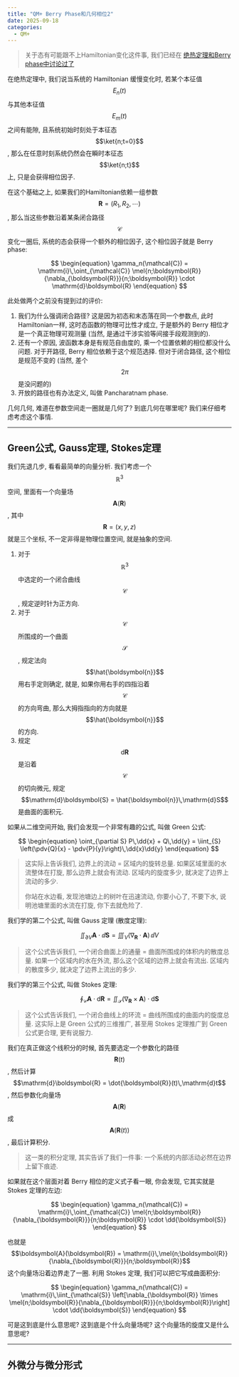 ```yaml
---
title: "QM+ Berry Phase和几何相位2"
date: 2025-09-18
categories:
  - QM+
---
```


> 关于态有可能跟不上Hamiltonian变化这件事, 我们已经在 [绝热定理和Berry phase中讨论过了](https://thezening.github.io/PersonalPageCN/qm1/QM1-AdiabaticTheoremAndBerryPhase/)

在绝热定理中, 我们说当系统的 Hamiltonian 缓慢变化时, 若某个本征值 $$E_n(t)$$ 与其他本征值 $$E_m(t)$$ 之间有能隙, 且系统初始时刻处于本征态 $$\ket{n;t=0}$$ , 那么在任意时刻系统仍然会在瞬时本征态 $$\ket{n;t}$$ 上, 只是会获得相位因子.

在这个基础之上, 如果我们的Hamiltonian依赖一组参数 $$\boldsymbol{R}=(R_1,R_2,\cdots)$$ , 那么当这些参数沿着某条闭合路径 $$\mathcal{C}$$ 变化一圈后, 系统的态会获得一个额外的相位因子, 这个相位因子就是 Berry phase:

$$
\begin{equation}
\gamma_n(\mathcal{C}) = \mathrm{i}\,\oint_{\mathcal{C}} \mel{n;\boldsymbol{R}}{\nabla_{\boldsymbol{R}}}{n;\boldsymbol{R}} \cdot \mathrm{d}\boldsymbol{R}
\end{equation}
$$

此处做两个之前没有提到过的评价:

1. 我们为什么强调闭合路径? 这是因为初态和末态落在同一个参数点, 此时Hamiltonian一样, 这时态函数的物理可比性才成立, 于是额外的 Berry 相位才是一个真正物理可观测量 (当然, 是通过干涉实验等间接手段观测到的).
2. 还有一个原因, 波函数本身是有规范自由度的, 乘一个位置依赖的相位都没什么问题. 对于开路径, Berry 相位依赖于这个规范选择. 但对于闭合路径, 这个相位是规范不变的 (当然, 差个$$2\pi$$是没问题的)
3. 开放的路径也有办法定义, 叫做 Pancharatnam phase.

几何几何, 难道在参数空间走一圈就是几何了? 到底几何在哪里呢? 我们来仔细考虑考虑这个事情.


---
## Green公式, Gauss定理, Stokes定理

我们先退几步, 看看最简单的向量分析.
我们考虑一个$$\mathbb{R}^3$$空间, 里面有一个向量场 $$\boldsymbol{A}(\boldsymbol{R})$$ , 其中 $$\boldsymbol{R}=(x,y,z)$$ 就是三个坐标, 不一定非得是物理位置空间, 就是抽象的空间.

1. 对于$$\mathbb{R}^3$$中选定的一个闭合曲线 $$\mathcal{C}$$ , 规定逆时针为正方向.
2. 对于 $$\mathcal{C}$$ 所围成的一个曲面 $$\mathcal{S}$$ , 规定法向 $$\hat{\boldsymbol{n}}$$ 用右手定则确定, 就是, 如果你用右手的四指沿着 $$\mathcal{C}$$ 的方向弯曲, 那么大拇指指向的方向就是 $$\hat{\boldsymbol{n}}$$ 的方向.
3. 规定 $$\mathrm{d}\boldsymbol{R}$$ 是沿着 $$\mathcal{C}$$ 的切向微元, 规定 $$\mathrm{d}\boldsymbol{S} = \hat{\boldsymbol{n}}\,\mathrm{d}S$$ 是曲面的面积元.

如果从二维空间开始, 我们会发现一个非常有趣的公式, 叫做 Green 公式:

$$
\begin{equation}
\oint_{\partial S} P\,\dd{x} + Q\,\dd{y} = \iint_{S} \left(\pdv{Q}{x} - \pdv{P}{y}\right)\,\dd{x}\dd{y}
\end{equation}
$$

> 这实际上告诉我们, 边界上的流动 = 区域内的旋转总量.
> 如果区域里面的水流整体在打旋, 那么边界上就会有流动.
> 区域内的旋度多少, 就决定了边界上流动的多少.
>
> 你站在水边看, 发现池塘边上的树叶在迅速流动, 你要小心了, 不要下水, 说明池塘里面的水流在打旋, 你下去就危险了.

我们学的第二个公式, 叫做 Gauss 定理 (散度定理):

$$
\begin{equation}
\iint_{\partial V} \boldsymbol{A} \cdot \dd{\boldsymbol{S}} = \iiint_{V} (\nabla_{\boldsymbol{R}} \cdot \boldsymbol{A})\,\dd{V}
\end{equation}
$$

> 这个公式告诉我们, 一个闭合曲面上的通量 = 曲面所围成的体积内的散度总量.
> 如果一个区域内的水在外流, 那么这个区域的边界上就会有流出.
> 区域内的散度多少, 就决定了边界上流出的多少.

我们学的第三个公式, 叫做 Stokes 定理:

$$
\begin{equation}
\oint_{\mathcal{C}} \boldsymbol{A} \cdot \mathrm{d}\boldsymbol{R} = \iint_{\mathcal{S}} (\nabla_{\boldsymbol{R}} \times \boldsymbol{A}) \cdot \mathrm{d}\boldsymbol{S}
\end{equation}
$$

> 这个公式告诉我们, 一个闭合曲线上的环流 = 曲线所围成的曲面内的旋度总量.
> 这实际上是 Green 公式的三维推广, 甚至用 Stokes 定理推广到 Green 公式更合理, 更有说服力.


我们在真正做这个线积分的时候, 首先要选定一个参数化的路径 $$\boldsymbol{R}(t)$$ , 然后计算 $$\mathrm{d}\boldsymbol{R} = \dot{\boldsymbol{R}}(t)\,\mathrm{d}t$$ , 然后参数化向量场 $$\boldsymbol{A}(\boldsymbol{R})$$ 成 $$\boldsymbol{A}(\boldsymbol{R}(t))$$ , 最后计算积分.

> 这一类的积分定理, 其实告诉了我们一件事: 一个系统的内部活动必然在边界上留下痕迹.

如果就在这个层面对着 Berry 相位的定义式子看一眼, 你会发现, 它其实就是 Stokes 定理的左边:

$$
\begin{equation}
\gamma_n(\mathcal{C}) = \mathrm{i}\,\oint_{\mathcal{C}} \mel{n;\boldsymbol{R}}{\nabla_{\boldsymbol{R}}}{n;\boldsymbol{R}} \cdot \dd{\boldsymbol{S}}
\end{equation}
$$

也就是 $$\boldsymbol{A}(\boldsymbol{R}) = \mathrm{i}\,\mel{n;\boldsymbol{R}}{\nabla_{\boldsymbol{R}}}{n;\boldsymbol{R}}$$ 这个向量场沿着边界走了一圈.
利用 Stokes 定理, 我们可以把它写成曲面积分:

$$
\begin{equation}
\gamma_n(\mathcal{C}) = \mathrm{i}\,\iint_{\mathcal{S}} \left[\nabla_{\boldsymbol{R}} \times \mel{n;\boldsymbol{R}}{\nabla_{\boldsymbol{R}}}{n;\boldsymbol{R}}\right] \cdot \dd{\boldsymbol{S}}
\end{equation}
$$

可是这到底是什么意思呢? 这到底是个什么向量场呢? 这个向量场的旋度又是什么意思呢?

---
## 外微分与微分形式








